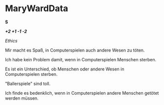 # MaryWardData

**S**

***+2 +1 -1 -2***

*Ethics*

Mir macht es Spaß, in Computerspielen auch andere Wesen zu töten.

Ich habe kein Problem damit, wenn in Computerspielen Menschen sterben.

Es ist ein Unterschied, ob Menschen oder andere Wesen in Computerspielen sterben.

"Ballerspiele" sind toll.

Ich finde es bedenklich, wenn in Computerspielen andere Menschen getötet werden müssen.

